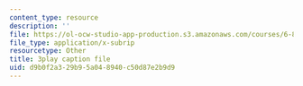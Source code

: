 ```yaml
---
content_type: resource
description: ''
file: https://ol-ocw-studio-app-production.s3.amazonaws.com/courses/6-832-underactuated-robotics-spring-2009/d9b0f2a329b95a048940c50d87e2b9d9_KNRMz9YPCOY.vtt
file_type: application/x-subrip
resourcetype: Other
title: 3play caption file
uid: d9b0f2a3-29b9-5a04-8940-c50d87e2b9d9
---
```

